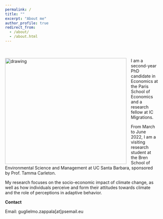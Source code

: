 ```yaml
---
permalink: /
title: ""
excerpt: "About me"
author_profile: true
redirect_from: 
  - /about/
  - /about.html
---
```

<br />
<!-- <img src=https://github.com/guglielmozappala/guglielmozappala.github.io/tree/master/images/upload.png style="width:740px;height:640px;"> -->
<br />
<!--![github small](/images/upload.png) -->
<img src="/images/upload.png" alt="drawing" width="400" height="350" style="float: left; padding-right:15px"/> I am a second-year PhD candidate in Economics at the Paris School of Economics and a research fellow at IC Migrations. <br>

From March to June 2022, I am a visiting research student at the Bren School of Environmental Science and Management at UC Santa Barbara, sponsored by Prof. Tamma Carleton. <br>

My research focuses on the socio-economic impact of climate change, as well as how individuals perceive and form their attitudes towards climate and the role of perceptions in adaptive behavior. <br>

**Contact**

Email: guglielmo.zappala[at]psemail.eu 
<br>
